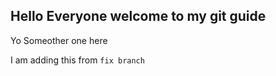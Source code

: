 ## Hello Everyone welcome to my git guide

Yo Someother one here

I am adding this from `fix branch`